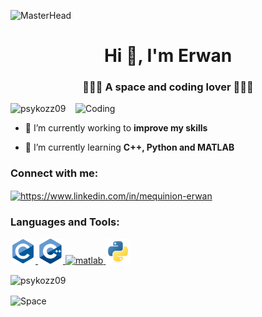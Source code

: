 ![MasterHead](https://github.com/PsyKozZ09/PsyKozZ09/blob/main/E8mi.gif)

<h1 align="center">Hi 👋, I'm Erwan</h1>
<h3 align="center">🧑‍💻💫 A space and coding lover 💫🧑‍💻</h3>
<img align="right" alt="Coding" width="400" src="https://github.com/PsyKozZ09/PsyKozZ09/blob/main/gif_coding.gif"
<p align="left"> <img src="https://komarev.com/ghpvc/?username=psykozz09&label=Profile%20views&color=0e75b6&style=flat" alt="psykozz09" /> </p>

- 🔭 I’m currently working to **improve my skills**

- 🌱 I’m currently learning **C++, Python and MATLAB**

<h3 align="left">Connect with me:</h3>
<p align="left">
<a href="https://www.linkedin.com/in/mequinion-erwan" target="blank"><img align="center" src="https://github.com/PsyKozZ09/PsyKozZ09/blob/main/linkedin_logo.png" alt="https://www.linkedin.com/in/mequinion-erwan" height="60" width="60" /></a>
</p>

<h3 align="left">Languages and Tools:</h3>
<p align="left"> <a href="https://www.cprogramming.com/" target="_blank" rel="noreferrer"> <img src="https://raw.githubusercontent.com/devicons/devicon/master/icons/c/c-original.svg" alt="c" width="40" height="40"/> </a> <a href="https://www.w3schools.com/cpp/" target="_blank" rel="noreferrer"> <img src="https://raw.githubusercontent.com/devicons/devicon/master/icons/cplusplus/cplusplus-original.svg" alt="cplusplus" width="40" height="40"/> </a> <a href="https://www.mathworks.com/" target="_blank" rel="noreferrer"> <img src="https://upload.wikimedia.org/wikipedia/commons/2/21/Matlab_Logo.png" alt="matlab" width="40" height="40"/> </a> <a href="https://www.python.org" target="_blank" rel="noreferrer"> <img src="https://raw.githubusercontent.com/devicons/devicon/master/icons/python/python-original.svg" alt="python" width="40" height="40"/> </a> </p>

<p><img align="center" src="https://github-readme-stats.vercel.app/api/top-langs?username=psykozz09&show_icons=true&locale=en&layout=compact" alt="psykozz09" /></p>
<img align="center" alt="Space" width="1200" src="https://github.com/PsyKozZ09/PsyKozZ09/blob/main/space_gif.gif">
